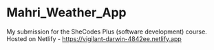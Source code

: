 # Mahri_Weather_App
My submission for the SheCodes Plus (software development) course.
Hosted on Netlify - https://vigilant-darwin-4842ee.netlify.app
